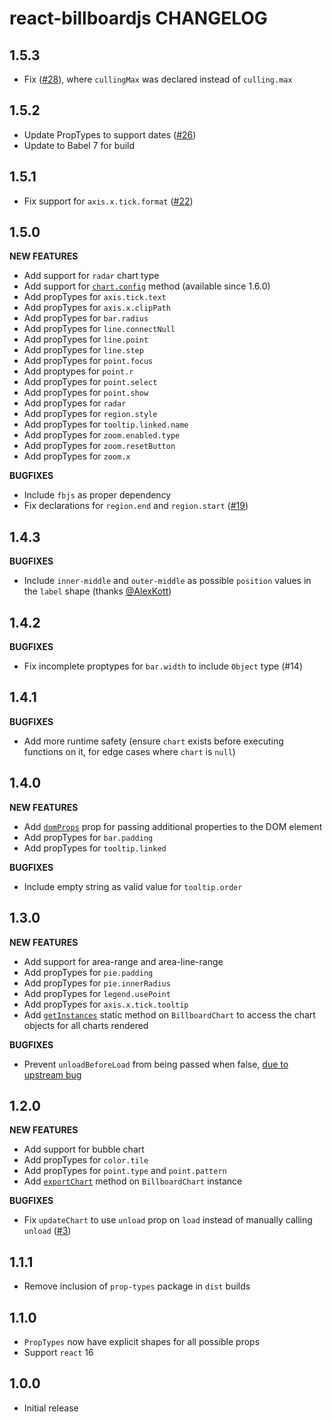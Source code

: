 # react-billboardjs CHANGELOG

## 1.5.3

- Fix ([#28](https://github.com/planttheidea/react-billboardjs/pull/28)), where `cullingMax` was declared instead of `culling.max`

## 1.5.2

- Update PropTypes to support dates ([#26](https://github.com/planttheidea/react-billboardjs/pull/26))
- Update to Babel 7 for build

## 1.5.1

- Fix support for `axis.x.tick.format` ([#22](https://github.com/planttheidea/react-billboardjs/pull/22))

## 1.5.0

**NEW FEATURES**

- Add support for `radar` chart type
- Add support for [`chart.config`](https://naver.github.io/billboard.js/release/latest/doc/Chart.html#config) method (available since 1.6.0)
- Add propTypes for `axis.tick.text`
- Add propTypes for `axis.x.clipPath`
- Add propTypes for `bar.radius`
- Add propTypes for `line.connectNull`
- Add propTypes for `line.point`
- Add propTypes for `line.step`
- Add propTypes for `point.focus`
- Add proptypes for `point.r`
- Add propTypes for `point.select`
- Add propTypes for `point.show`
- Add propTypes for `radar`
- Add propTypes for `region.style`
- Add propTypes for `tooltip.linked.name`
- Add propTypes for `zoom.enabled.type`
- Add propTypes for `zoom.resetButton`
- Add propTypes for `zoom.x`

**BUGFIXES**

- Include `fbjs` as proper dependency
- Fix declarations for `region.end` and `region.start` ([#19](https://github.com/planttheidea/react-billboardjs/pull/19))

## 1.4.3

**BUGFIXES**

- Include `inner-middle` and `outer-middle` as possible `position` values in the `label` shape (thanks [@AlexKott](https://github.com/AlexKott))

## 1.4.2

**BUGFIXES**

- Fix incomplete proptypes for `bar.width` to include `Object` type (#14)

## 1.4.1

**BUGFIXES**

- Add more runtime safety (ensure `chart` exists before executing functions on it, for edge cases where `chart` is `null`)

## 1.4.0

**NEW FEATURES**

- Add [`domProps`](README.md#domprops) prop for passing additional properties to the DOM element
- Add propTypes for `bar.padding`
- Add propTypes for `tooltip.linked`

**BUGFIXES**

- Include empty string as valid value for `tooltip.order`

## 1.3.0

**NEW FEATURES**

- Add support for area-range and area-line-range
- Add propTypes for `pie.padding`
- Add propTypes for `pie.innerRadius`
- Add propTypes for `legend.usePoint`
- Add propTypes for `axis.x.tick.tooltip`
- Add [`getInstances`](README.md#getinstances) static method on `BillboardChart` to access the chart objects for all charts rendered

**BUGFIXES**

- Prevent `unloadBeforeLoad` from being passed when false, [due to upstream bug](https://github.com/naver/billboard.js/issues/321)

## 1.2.0

**NEW FEATURES**

- Add support for bubble chart
- Add propTypes for `color.tile`
- Add propTypes for `point.type` and `point.pattern`
- Add [`exportChart`](README.md#exportchart) method on `BillboardChart` instance

**BUGFIXES**

- Fix `updateChart` to use `unload` prop on `load` instead of manually calling `unload` ([#3](https://github.com/planttheidea/react-billboardjs/pull/3))

## 1.1.1

- Remove inclusion of `prop-types` package in `dist` builds

## 1.1.0

- `PropTypes` now have explicit shapes for all possible props
- Support `react` 16

## 1.0.0

- Initial release
